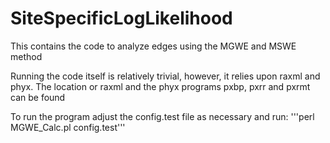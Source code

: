 # SiteSpecificLogLikelihood
This contains the code to analyze edges using the MGWE and MSWE method

Running the code itself is relatively trivial, however, it relies upon
raxml and phyx. The location or raxml and the phyx programs pxbp, pxrr
and pxrmt can be found

To run the program adjust the config.test file as necessary
and run: '''perl MGWE_Calc.pl config.test'''
